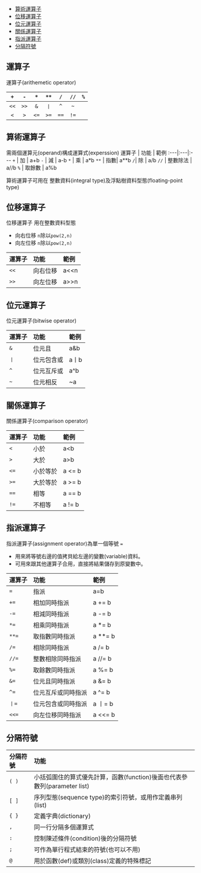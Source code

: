 * [算術運算子](#算術運算子)  
* [位移運算子](#位移運算子)  
* [位元運算子](#位元運算子)  
* [關係運算子](#關係運算子)  
* [指派運算子](#指派運算子)  
* [分隔符號](#分隔符號)  


## 運算子

運算子(arithemetic operator)

`+` | `-` | `*` | `**` | `/` | `//` | `%`
:---:|:---:|:---:|:---:|:---:|:---:|:---:
`<<` | `>>` | `&` | `丨` | `^` | `~` | | 
`<` | `>` | `<=` | `>=` | `==` | `!=` 

## 算術運算子
需兩個運算元(operand)構成運算式(experssion)
運算子 | 功能 | 範例
:---|:---|:---
 `+` | 加 | a+b
 `-` | 減 | a-b
 `*` | 乘 | a*b
`**` | 指數| a**b
`/`| 除 | a/b
`//` | 整數除法 | a//b
`%` | 取餘數 | a%b

算術運算子可用在 整數資料(integral type)及浮點樹資料型態(floating-point type)

## 位移運算子

位移運算子
用在整數資料型態
* 向右位移 `n`除以`pow(2,n)`
* 向左位移 `n`除以`pow(2,n)`

運算子 | 功能 | 範例
:---|:---|:---
`<<` | 向右位移| a<<n
`>>`| 向左位移| a>>n

## 位元運算子
位元運算子(bitwise operator)
 
 運算子 | 功能 | 範例
 :---|:---|:---
 `&` | 位元且 | a&b
 `丨`|位元包含或 | a丨b
 `^` | 位元互斥或| a^b
 `~`| 位元相反 | ~a
 
 ## 關係運算子
 關係運算子(comparison operator)
 
 運算子|功能|範例
 :---|:---|:---
 `<`|小於|a<b
 `>`|大於|a>b
 `<=`|小於等於|a <= b
 `>=`|大於等於|a >= b
 `==`|相等| a == b
 `!=`|不相等| a != b
 
## 指派運算子 
指派運算子(assignment operator)為單一個等號 `=`  
* 用來將等號右邊的值拷貝給左邊的變數(variable)資料。
* 可用來跟其他運算子合用，直接將結果儲存到原變數中。

運算子|功能|範例
:---|:---|:---
 `=`|指派|a=b
 `+=`|相加同時指派| a += b
 `-=`|相減同時指派| a -= b 
 `*=`|相乘同時指派| a *= b
 `**=`|取指數同時指派| a **= b
 `/=` |相除同時指派| a /= b
 `//=`|整數相除同時指派| a //= b
 `%=` |取餘數同時指派| a %= b
 `&=` |位元且同時指派| a &= b
 `^=` |位元互斥或同時指派 | a ^= b
 `丨=`|位元包含或同時指派| a 丨= b
 `<<=`|向左位移同時指派| a <<= b
 
 ## 分隔符號
 
 分隔符號 | 功能
 :---|:---
 `( )`|小括弧圍住的算式優先計算，函數(function)後面也代表參數列(parameter list)
 `[ ]`|序列型態(sequence type)的索引符號，或用作定義串列(list)
 `{ }`|定義字典(dictionary)
 `,`|同一行分隔多個運算式
 `:`|控制陳述條件(condition)後的分隔符號
 `;`|可作為單行程式結束的符號(也可以不用)
 `@`|用於函數(def)或類別(class)定義的特殊標記
